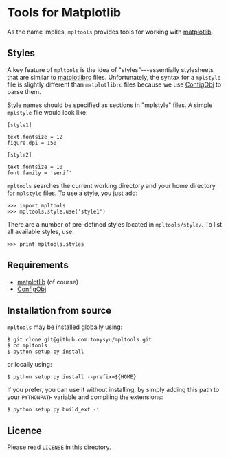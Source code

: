 Tools for Matplotlib
====================

As the name implies, `mpltools` provides tools for working with
[matplotlib][1].


Styles
------

A key feature of `mpltools` is the idea of "styles"---essentially stylesheets
that are similar to [matplotlibrc][2] files. Unfortunately, the syntax for
a `mplstyle` file is slightly different than `matplotlibrc` files because
we use [ConfigObj][3] to parse them.

Style names should be specified as sections in "mplstyle" files.  A simple
`mplstyle` file would look like:

    [style1]

    text.fontsize = 12
    figure.dpi = 150

    [style2]

    text.fontsize = 10
    font.family = 'serif'

`mpltools` searches the current working directory and your home directory for
`mplstyle` files. To use a style, you just add:

    >>> import mpltools
    >>> mpltools.style.use('style1')

There are a number of pre-defined styles located in `mpltools/style/`. To list
all available styles, use:

    >>> print mpltools.styles


Requirements
------------

* [matplotlib][1] (of course)
* [ConfigObj][3]


Installation from source
------------------------

`mpltools` may be installed globally using:

    $ git clone git@github.com:tonysyu/mpltools.git
    $ cd mpltools
    $ python setup.py install

or locally using:

    $ python setup.py install --prefix=${HOME}

If you prefer, you can use it without installing, by simply adding
this path to your `PYTHONPATH` variable and compiling the extensions:

    $ python setup.py build_ext -i


Licence
-------

Please read `LICENSE` in this directory.


[1]: http://matplotlib.sourceforge.net/
[2]: http://matplotlib.sourceforge.net/users/customizing.html
[3]: http://www.voidspace.org.uk/python/configobj.html

